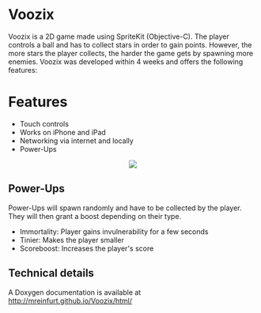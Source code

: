 Voozix
======
Voozix is a 2D game made using SpriteKit (Objective-C). The player controls a ball and has to collect stars in order to gain points. However, the more stars the player collects, the harder the game gets by spawning more enemies. Voozix was developed within 4 weeks and offers the following features:

# Features
- Touch controls
- Works on iPhone and iPad
- Networking via internet and locally
- Power-Ups

<p align="center">
  <img src="https://raw.githubusercontent.com/mreinfurt/Voozix/voozix_spritekit/Voozix/Resources/preview.png">
</p>

## Power-Ups
Power-Ups will spawn randomly and have to be collected by the player. They will then grant a boost depending on their type.
- Immortality: Player gains invulnerability for a few seconds
- Tinier: Makes the player smaller
- Scoreboost: Increases the player's score

## Technical details
A Doxygen documentation is available at http://mreinfurt.github.io/Voozix/html/
